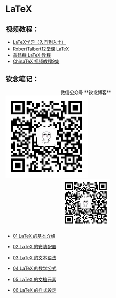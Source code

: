 # LaTeX

## 视频教程：

- [LaTeX学习（入门到入土）](https://www.bilibili.com/video/av88865956)
- [RobertTalbert12堂课 LaTeX](https://www.bilibili.com/video/av90049360)
- [盖鹤麟 LaTeX 教程](https://www.bilibili.com/video/av90045496)
- [ChinaTeX 视频教程9集](https://www.bilibili.com/video/av90051843)

## 钦念笔记：
<center>微信公众号 **钦念博客** </center>

<div style="align: center"><img src="https://raw.githubusercontent.com/qinnian/FigureBed/master/20200222100924.jpg"/></div>

<div align=center><img src="https://raw.githubusercontent.com/qinnian/FigureBed/master/20200222100924.jpg" width="30%" height="30%"></div>


- [01 LaTeX 的基本介绍](https://github.com/qinnian/LaTeX/blob/master/%E3%80%90LaTeX%E3%80%91%E9%92%A6%E5%BF%B5%E5%8D%9A%E5%AE%A2/01%20LaTeX%20%E7%9A%84%E5%9F%BA%E6%9C%AC%E4%BB%8B%E7%BB%8D.md)
  
- [02 LaTeX 的安装配置](https://github.com/qinnian/LaTeX/blob/master/%E3%80%90LaTeX%E3%80%91%E9%92%A6%E5%BF%B5%E5%8D%9A%E5%AE%A2/02%20LaTeX%20%E7%9A%84%E5%AE%89%E8%A3%85%E9%85%8D%E7%BD%AE.md)
- [03 LaTeX 的文本语法](https://mp.weixin.qq.com/s/gF_5d-BrE-DjCIkclvIWQA)
  
- [04 LaTeX 的数学公式](https://mp.weixin.qq.com/s/MT6X76R6vKN-V7GTHnUGFw)

- [05 LaTeX 的文档元素](https://github.com/qinnian/LaTeX/blob/master/%E3%80%90LaTeX%E3%80%91%E9%92%A6%E5%BF%B5%E5%8D%9A%E5%AE%A2/05%20LaTeX%20%E7%9A%84%E6%96%87%E6%A1%A3%E5%85%83%E7%B4%A0.md)

- [06 LaTeX 的样式设定](https://github.com/qinnian/LaTeX/blob/master/%E3%80%90LaTeX%E3%80%91%E9%92%A6%E5%BF%B5%E5%8D%9A%E5%AE%A2/06%20LaTeX%20%E7%9A%84%E6%A0%B7%E5%BC%8F%E8%AE%BE%E5%AE%9A.md)
